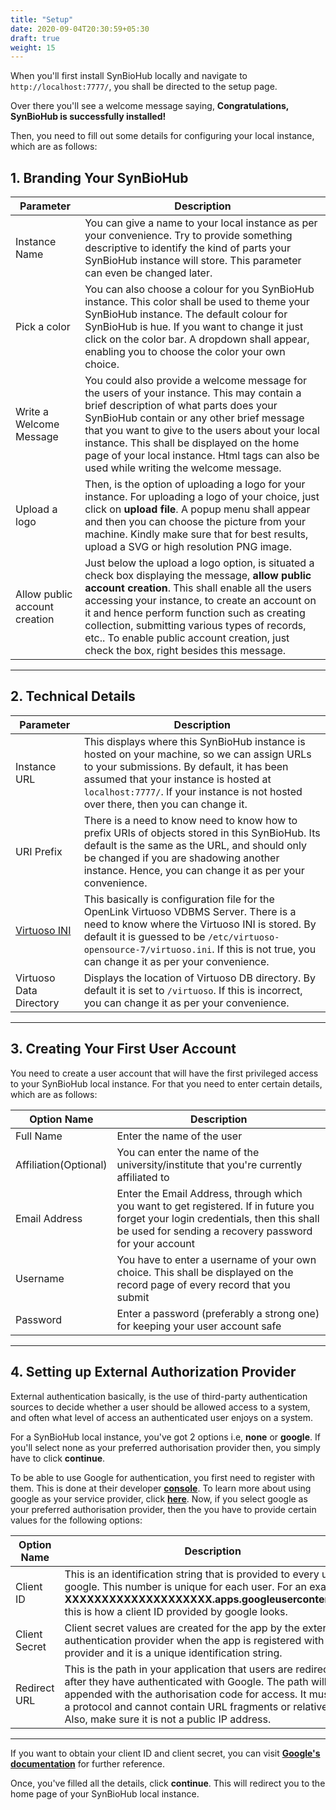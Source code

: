 ```yaml
---
title: "Setup"
date: 2020-09-04T20:30:59+05:30
draft: true
weight: 15
---
```


When you'll first install SynBioHub locally and navigate to ```http://localhost:7777/```, you shall be directed to the setup page.

Over there you'll see a welcome message saying, **Congratulations, SynBioHub is successfully installed!**

Then, you need to fill out some details for configuring your local instance, which are as follows:

## 1. Branding Your SynBioHub

| Parameter  | Description  |
|---|---|
| Instance Name | You can give a name to your local instance as per your convenience. Try to provide something descriptive to identify the kind of parts your SynBioHub instance will store. This parameter can even be changed later.    |
| Pick a color  | You can also choose a colour for you SynBioHub instance. This color shall be used to theme your SynBioHub instance. The default colour for SynBioHub is hue. If you want to change it just click on the color bar. A dropdown shall appear, enabling you to choose the color your own choice. |
| Write a Welcome Message |  You could also provide a welcome message for the users of your instance. This may contain a brief description of what parts does your SynBioHub contain or any other brief message that you want to give to the users about your local instance. This shall be displayed on the home page of your local instance. Html tags can also be used while writing the welcome message.|
| Upload a logo| Then, is the option of uploading a logo for your instance. For uploading a logo of your choice, just click on **upload file**. A popup menu shall appear and then you can choose the picture from your machine. Kindly make sure that for best results, upload a SVG or high resolution PNG image.|
| Allow public account creation | Just below the upload a logo option, is situated a check box displaying the message, **allow public account creation**. This shall enable all the users accessing your instance, to create an account on it and hence perform function such as creating collection, submitting various types of records, etc.. To enable public account creation, just check the box, right besides this message.|
---------------------------------------------------

## 2. Technical Details


| Parameter | Description |
|-----------|-------------|
| Instance URL | This displays where this SynBioHub instance is hosted on your machine, so we can assign URLs to your submissions. By default, it has been assumed that your instance is hosted at ```localhost:7777/```. If your instance is not hosted over there, then you can change it.|
| URI Prefix | There is a need to know need to know how to prefix URIs of objects stored in this SynBioHub. Its default is the same as the URL, and should only be changed if you are shadowing another instance. Hence, you can change it as per your convenience. |
| [Virtuoso INI](http://olafhartig.de/brTPF-ODBASE2016/virtuoso.ini) | This basically is configuration file for the OpenLink Virtuoso VDBMS Server. There is a need to know where the Virtuoso INI is stored. By default it is guessed to be ```/etc/virtuoso-opensource-7/virtuoso.ini```. If this is not true, you can change it as per your convenience.|
| Virtuoso Data Directory |  Displays the location of Virtuoso DB directory. By default it is set to ```/virtuoso```. If this is incorrect, you can change it as per your convenience.| 
---------------------------------------------------------------

## 3. Creating Your First User Account

You need to create a user account that will have the first privileged access to your SynBioHub local instance. For that you need to enter certain details, which are as follows:

| Option Name | Description   |
|-------------|----------|
| Full Name   | Enter the name of the user|
| Affiliation(Optional)| You can enter the name of the university/institute that you're currently affiliated to| 
| Email Address| Enter the Email Address, through which you want to get registered. If in future you forget your login credentials, then this shall be used for sending a recovery password for your account| 
| Username | You have to enter a username of your own choice. This shall be displayed on the record page of every record that you submit|
|Password | Enter a password (preferably a strong one) for keeping your user account safe|
---------------------------------------------------------------------------------------------------

## 4. Setting up External Authorization Provider

External authentication basically, is the use of third-party authentication sources to decide whether a user should be allowed access to a system, and often what level of access an authenticated user enjoys on a system.

For a SynBioHub local instance, you've got 2 options i.e, **none** or **google**. If you'll select none as your preferred authorisation provider then, you simply have to click **continue**. 

To be able to use Google for authentication, you first need to register with them. This is done at their developer **[console](https://console.developers.google.com/)**. To learn more about using google as your service provider, click **[here](https://docs.identityserver.io/en/release/quickstarts/4_external_authentication.html#adding-google-support)**. Now, if you select google as your preferred authorisation provider, then the you have to provide certain values for the following options:

| Option Name         | Description        | 
|---------------------|--------------------|
| Client ID | This is an identification string that is provided to every user by google. This number is unique for each user. For an example: **XXXXXXXXXXXXXXXXXXXX.apps.googleusercontent.com**, this is how a client ID provided by google looks.|
| Client Secret | Client secret values are created for the app by the external authentication provider when the app is registered with the provider and it is a unique identification string. |
| Redirect URL | This is the path in your application that users are redirected to after they have authenticated with Google. The path will be appended with the authorisation code for access. It must have a protocol and cannot contain URL fragments or relative paths. Also, make sure it is not a public IP address.|
-------------------------------------------------------------------------------

If you want to obtain your client ID and client secret, you can visit **[Google's documentation](https://developers.google.com/adwords/api/docs/guides/authentication)** for further reference. 

Once, you've filled all the details, click **continue**. This will redirect you to the home page of your SynBioHub local instance.   






